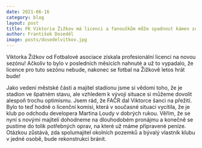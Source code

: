 ```yaml
---
date: 2021-06-16
category: blog
layout: post
title: FK Viktoria Žižkov má licenci a fanouškům může spadnout kámen ze srdce 
author: František Doseděl
image: posts/dosedelvitkov.jpg
---
```


Viktorka Žižkov od Fotbalové asociace získala profesionální licenci na novou sezónu! Ačkoliv to bylo v posledních měsících nahnuté a už to vypadalo, že licence pro tuto sezónu nebude, nakonec se fotbal na Žižkově letos hrát bude! 

Jako vedení městské části a majitel stadionu jsme si vědomi toho, že je stadion ve špatném stavu, ale vzhledem k vývoji situace si můžeme dovolit alespoň trochu optimismu. Jsem rád, že FAČR dal Viktorce šanci na přežití. Bylo to teď hodně o licenční komisi, která v současné situaci vycítila, že je klub po odchodu developera Martina Loudy v dobrých rukou.  Věřím, že se nyní s novými majiteli dohodneme na dlouhodobém pronájmu a konečně se pustíme do tolik potřebných oprav, na které už máme připravené peníze. Otázkou zůstává, zda spolumajitel okolních pozemků a bývalý vlastník klubu v jedné osobě, bude rekonstrukci bránit.  


